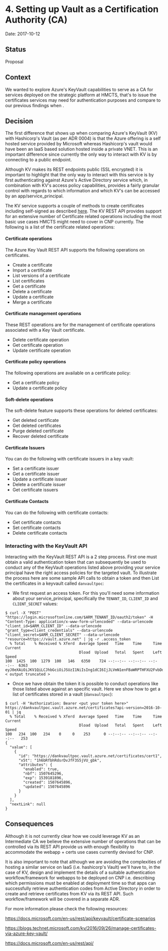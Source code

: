 # 4. Setting up Vault as a Certification Authority (CA)
Date: 2017-10-12

## Status 
Proposal

## Context 

We wanted to explore Azure's KeyVault capabilities to serve as a CA for services deployed on the strategic platform at HMCTS, that's to issue the certificates services may need for authentication purposes and compare to our previous findings when . 

## Decision 

The first difference that shows up when comparing Azure's KeyVault (KV) with Hashicorp's Vault (as per ADR 0004) is that the Azure offering is a self hosted service provided by Microsoft whereas Hashicorp's vault would have been an IaaS based solution hosted inside a private VNET. This is an important difference since currently the only way to interact with KV is by connecting to a public endpoint.

Although KV makes its REST endpoints public (SSL encrypted) it is important to highlight that the only way to interact with this service is by first authenticating against Azure's Active Directory service which, in combination with KV's access policy capabilities, provides a fairly granular control with regards to which information and which KV's can be accessed by an app/service_principal.

The KV service supports a couple of methods to create certificates including self-signed as described [here](https://docs.microsoft.com/en-us/rest/api/keyvault/create-a-certificate). The KV REST API provides support for an extensive number of Certificate related operations including the most basic use cases HMCTS might need to cover in CNP currently. The following is a list of the certificate related operations:

#### Certificate operations

The Azure Key Vault REST API supports the following operations on certificates.

* Create a certificate
* Import a certificate
* List versions of a certificate
* List certificates
* Get a certificate
* Delete a certificate
* Update a certificate
* Merge a certificate

#### Certificate management operations

These REST operations are for the management of certificate operations associated with a Key Vault certificate.

* Delete certificate operation
* Get certificate operation
* Update certificate operation

#### Certificate policy operations

The following operations are available on a certificate policy:

* Get a certificate policy
* Update a certificate policy

#### Soft-delete operations

The soft-delete feature supports these operations for deleted certificates:

* Get deleted certificate
* Get deleted certificates
* Purge deleted certificate
* Recover deleted certificate

#### Certificate Issuers

You can do the following with certificate issuers in a key vault:

* Set a certificate issuer
* Get a certificate issuer
* Update a certificate issuer
* Delete a certificate issuer
* Get certificate issuers

#### Certificate Contacts

You can do the following with certificate contacts:

* Get certificate contacts
* Set certificate contacts
* Delete certificate contacts

### Interacting with the KeyVault API

Interacting with the KeyVault REST API is a 2 step process. First one must obtain a valid authentication token that can subsequently be used to conduct any of the KeyVault operations listed above providing your service principal have the right access policies for the targeted vault. To illustrate the process here are some sample API calls to obtain a token and then List the certificates in a keyvault called `danvaultpoc`:

* We first request an access token. For this you'll need some information about your service_principal, specifically the `TENANT_ID`, `CLIENT_ID` and `CLIENT_SECRET` values:

```shell
$ curl -X "POST" "https://login.microsoftonline.com/$ARM_TENANT_ID/oauth2/token" -H "Content-Type: application/x-www-form-urlencoded" --data-urlencode "client_id=$ARM_CLIENT_ID" --data-urlencode "grant_type=client_credentials" --data-urlencode "client_secret=$ARM_CLIENT_SECRET" --data-urlencode "resource=https://vault.azure.net" | jq -r .access_token
  % Total    % Received % Xferd  Average Speed   Time    Time     Time  Current
                                 Dload  Upload   Total   Spent    Left  Speed
100  1425  100  1279  100   146   6350    724 --:--:-- --:--:-- --:--:--  6363
eyJ0eXAiOiJKV1QiLCJhbGciOiJSUzI1NiIsIng1dCI6IjJLVmN1enFBaWRPTHFXU2FvbDd3Z0ZSR0
< output truncated >
```
* Once we have obtain the token it is possible to conduct operations like those listed above against an specific vault. Here we show how to get a list of certificates stored in a vault (`danvaultpoc`):

```shell
$ curl -H "Authorization: Bearer <put your token here>" https://dankvaultpoc.vault.azure.net/certificates?api-version=2016-10-01 | jq
  % Total    % Received % Xferd  Average Speed   Time    Time     Time  Current
                                 Dload  Upload   Total   Spent    Left  Speed
100   234  100   234    0     0    253      0 --:--:-- --:--:-- --:--:--   253
{
  "value": [
    {
      "id": "https://dankvaultpoc.vault.azure.net/certificates/cert1",
      "x5t": "1h6bRfbhRdsrDvJfF3S5jVU_gbk",
      "attributes": {
        "enabled": true,
        "nbf": 1507645296,
        "exp": 1539181896,
        "created": 1507645896,
        "updated": 1507645896
      }
    }
  ],
  "nextLink": null
}
```


## Consequences

Although it is not currently clear how we could leverage KV as an Intermediate CA we believe the extensive number of operations that can be controlled via its REST API provide us with enough flexibility to accommodate the webapp + certs use cases currently devised for CNP.

It is also important to note that although we are avoiding the complexities of hosting a similar service on IaaS (i.e. hashicorp's Vault) we'll have to, in the case of KV, design and implement the details of a suitable authentication workflow/framework for webapps to be deployed on CNP i.e. describing which permissions must be enabled at deployment time so that apps can successfully retrieve authentication codes from Active Directory in order to create and retrieve certificates from KV via its REST API. Such workflow/framework will be covered in a separate ADR.

For more information please check the following resources:

https://docs.microsoft.com/en-us/rest/api/keyvault/certificate-scenarios

https://blogs.technet.microsoft.com/kv/2016/09/26/manage-certificates-via-azure-key-vault/

https://docs.microsoft.com/en-us/rest/api/
